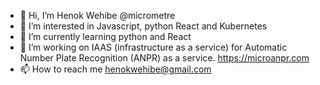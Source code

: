 - 👋 Hi, I’m Henok Wehibe @micrometre
- 👀 I’m interested in Javascript, python React and Kubernetes
- 🌱 I’m currently learning python and React
- 💞️ I’m working on IAAS (infrastructure as a service) for Automatic Number Plate Recognition (ANPR) as a service. https://microanpr.com
- 📫 How to reach me henokwehibe@gmail.com

<!---
micrometre/micrometre is a ✨ special ✨ repository because its `README.md` (this file) appears on your GitHub profile.
You can click the Preview link to take a look at your changes.
--->
